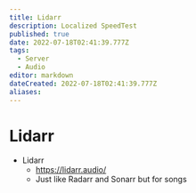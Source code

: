 ```yaml
---
title: Lidarr
description: Localized SpeedTest
published: true
date: 2022-07-18T02:41:39.777Z
tags:
  - Server
  - Audio
editor: markdown
dateCreated: 2022-07-18T02:41:39.777Z
aliases:
---
```

# Lidarr



- Lidarr
	- https://lidarr.audio/
	- Just like Radarr and Sonarr but for songs